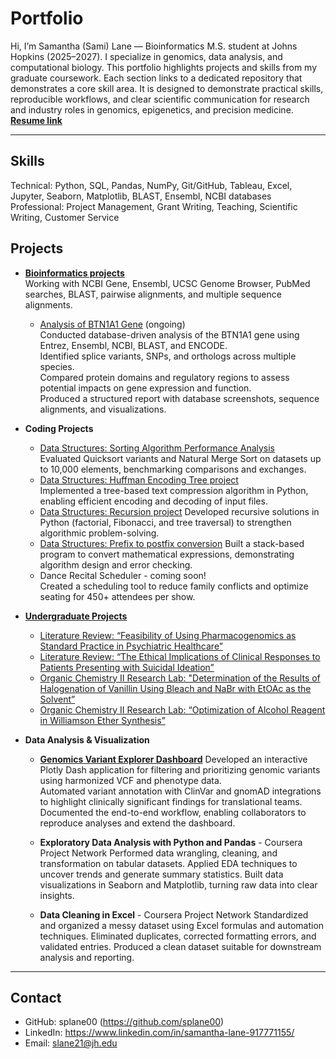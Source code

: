 # Portfolio
Hi, I’m Samantha (Sami) Lane — Bioinformatics M.S. student at Johns Hopkins (2025–2027). I specialize in genomics, data analysis, and computational biology.
This portfolio highlights projects and skills from my graduate coursework. Each section links to a dedicated repository that demonstrates a core skill area. It is designed to demonstrate practical skills, reproducible workflows, and clear scientific communication for research and industry roles in genomics, epigenetics, and precision medicine.  
[**Resume link**](https://docs.google.com/document/d/e/2PACX-1vQGCmVg5akJyW-4Djhk3-9Xd_o81cjNixMAKTg-GT60d-JEO9FAFVgz6RDwqeArAixpKXsiXn1krvJ2/pub)

---
## Skills
Technical: Python, SQL, Pandas, NumPy, Git/GitHub, Tableau, Excel, Jupyter, Seaborn, Matplotlib, BLAST, Ensembl, NCBI databases  
Professional: Project Management, Grant Writing, Teaching, Scientific Writing, Customer Service

## Projects

- [**Bioinformatics projects**](https://github.com/splane00/bioinfo_projects)  
  Working with NCBI Gene, Ensembl, UCSC Genome Browser, PubMed searches, BLAST, pairwise alignments, and multiple sequence alignments.

  - [Analysis of BTN1A1 Gene](https://github.com/splane00/bioinfo_projects/blob/main/BTN1A1-analysis.md) (ongoing)  
    Conducted database-driven analysis of the BTN1A1 gene using Entrez, Ensembl, NCBI, BLAST, and ENCODE.  
    Identified splice variants, SNPs, and orthologs across multiple species.  
    Compared protein domains and regulatory regions to assess potential impacts on gene expression and function.  
    Produced a structured report with database screenshots, sequence alignments, and visualizations.

- **Coding Projects**
  - [Data Structures: Sorting Algorithm Performance Analysis](https://github.com/splane00/data-struc-4)  
    Evaluated Quicksort variants and Natural Merge Sort on datasets up to 10,000 elements, benchmarking comparisons and exchanges.
  - [Data Structures: Huffman Encoding Tree project](https://github.com/splane00/data-struc-3)  
    Implemented a tree-based text compression algorithm in Python, enabling efficient encoding and decoding of input files.
  - [Data Structures: Recursion project](https://github.com/splane00/data-struc-1)
    Developed recursive solutions in Python (factorial, Fibonacci, and tree traversal) to strengthen algorithmic problem-solving.
  - [Data Structures: Prefix to postfix conversion](https://github.com/splane00/data-struc-2)
    Built a stack-based program to convert mathematical expressions, demonstrating algorithm design and error checking.
  - Dance Recital Scheduler - coming soon!  
    Created a scheduling tool to reduce family conflicts and optimize seating for 450+ attendees per show.

    
- [**Undergraduate Projects**](https://github.com/splane00/undergrad)  
  - [Literature Review: “Feasibility of Using Pharmacogenomics as Standard Practice in Psychiatric Healthcare”](https://github.com/splane00/undergrad/blob/main/Pharmacogenomics%20final%20draft.pdf)  
  - [Literature Review: “The Ethical Implications of Clinical Responses to Patients Presenting with Suicidal Ideation”](https://github.com/splane00/undergrad/blob/main/BHUM%20Lit%20Review.pdf)  
  - [Organic Chemistry II Research Lab: "Determination of the Results of Halogenation of Vanillin Using Bleach and NaBr with EtOAc as the Solvent”](https://github.com/splane00/undergrad/blob/main/Optimization%20of%20Alkylation%20OCII.pdf)  
  - [Organic Chemistry II Research Lab: “Optimization of Alcohol Reagent in Williamson Ether Synthesis”](https://github.com/splane00/undergrad/blob/main/Williamson%20Ether%20Synthesis%20OCII.pdf)  

- **Data Analysis & Visualization**
  - [**Genomics Variant Explorer Dashboard**](projects/genomics-dashboard.md)
    Developed an interactive Plotly Dash application for filtering and prioritizing genomic variants using harmonized VCF and phenotype data.  
    Automated variant annotation with ClinVar and gnomAD integrations to highlight clinically significant findings for translational teams.  
    Documented the end-to-end workflow, enabling collaborators to reproduce analyses and extend the dashboard.  

  - **Exploratory Data Analysis with Python and Pandas** - Coursera Project Network
    Performed data wrangling, cleaning, and transformation on tabular datasets.
    Applied EDA techniques to uncover trends and generate summary statistics.
    Built data visualizations in Seaborn and Matplotlib, turning raw data into clear insights.

  - **Data Cleaning in Excel** - Coursera Project Network
    Standardized and organized a messy dataset using Excel formulas and automation techniques.
    Eliminated duplicates, corrected formatting errors, and validated entries.
    Produced a clean dataset suitable for downstream analysis and reporting.

---

## Contact
- GitHub: splane00 (https://github.com/splane00)  
- LinkedIn: https://www.linkedin.com/in/samantha-lane-917771155/
- Email: slane21@jh.edu
